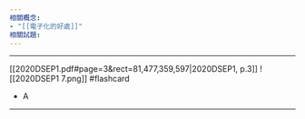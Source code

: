 ```yaml
---
相關概念: 
- "[[電子化的好處]]"
相關試題:
---
```


---
[[2020DSEP1.pdf#page=3&rect=81,477,359,597|2020DSEP1, p.3]]
![[2020DSEP1 7.png]]
 #flashcard 
- A
---
<!--ID: 1730779830500-->
